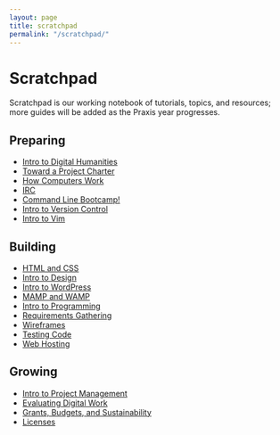 ```yaml
---
layout: page
title: scratchpad
permalink: "/scratchpad/"
---
```

<h1>Scratchpad</h1>
Scratchpad is our working notebook of tutorials, topics, and resources; more guides will be added as the Praxis year progresses.
<div class="scratchpad">

<div class="preparing">
<h2>Preparing</h2>
<ul>
<li><a href= "/scratchpad/intro-to-dh/">Intro to Digital Humanities</a></li>
<li><a href="/scratchpad/toward-a-project-charter/">Toward a Project Charter</a></li>
<li><a href="/scratchpad/how-computers-work/">How Computers Work</a></li>
<li><a href="/scratchpad/irc/">IRC</a></li>
<li><a href="/scratchpad/bash/">Command Line Bootcamp!</a></li>
<li><a href="/scratchpad/intro-to-version-control/">Intro to Version Control</a>
<li><a href="/scratchpad/vim/">Intro to Vim</a></li>
</ul>
</div>

<div class="building">
<h2>Building</h2>
<ul>
<li><a href="/scratchpad/html-and-css/">HTML and CSS</a></li>
<li><a href="/scratchpad/intro-to-design/">Intro to Design</a></li>
<li><a href="/scratchpad/intro-to-wordpress/">Intro to WordPress</a></li>
<li><a href="/scratchpad/mamp-and-wamp/">MAMP and WAMP</a>
<li><a href="/scratchpad/intro-to-programming/">Intro to Programming</a></li>
<li><a href="/scratchpad/requirements-gathering/">Requirements Gathering</a></li>
<li><a href="/scratchpad/wireframes/">Wireframes</a></li>
<li><a href="/scratchpad/testing-code/">Testing Code</a></li>
<li><a href="/scratchpad/web-hosting">Web Hosting</a></li>
</ul>
</div>

<div class="growing">
<h2>Growing</h2>
<ul>
<li><a href="/scratchpad/project-management/">Intro to Project Management</a></li>
<li><a href="/scratchpad/evaluating-digital-work/">Evaluating Digital Work</a></li>
<li><a href="/scratchpad/grants-and-budgets/">Grants, Budgets, and Sustainability</a></li>
<li><a href="/scratchpad/licenses/">Licenses</a></li>
</ul>
</div>
</div>

<br style="clear:both;">

